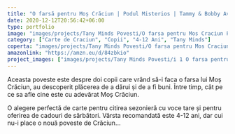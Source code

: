 ```yaml
---
title: "O farsă pentru Moș Crăciun | Podul Misterios | Tammy & Bobby Aventuri"
date: 2020-12-12T20:56:42+06:00
type: portfolio
image: "images/projects/Tany Minds Povesti/O farsa pentru Mos Craciun Podul Misterios Tammy  Bobby Aventuri Tany Minds.jpg"
category: ["Carte de Craciun", "Copii", "4-12 Ani", "Tany Minds"]
coperta: "images/projects/Tany Minds Povesti/O farsa pentru Mos Craciun Podul Misterios Tammy  Bobby Aventuri Tany Minds.jpg"
amazonlink: "https://amzn.eu/d/84zbkio"
project_images: ["images/projects/Tany Minds Povesti/i 1 O farsa pentru Mos Craciun Podul Misterios Tammy  Bobby Aventuri Tany Minds.png", "images/projects/Tany Minds Povesti/i 2 O farsa pentru Mos Craciun Podul Misterios Tammy  Bobby Aventuri Tany Minds.png"]
---
```



Aceasta poveste este despre doi copii care vrând să-i faca o farsa lui Moș Crăciun, au descoperit plăcerea de a dărui și de a fi buni. Între timp, cât pe ce sa afle cine este cu adevărat Moș Crăciun.

O alegere perfectă de carte pentru citirea sezonieră cu voce tare și pentru oferirea de cadouri de sărbători. Vârsta recomandată este 4-12 ani, dar cui nu-i place o nouă poveste de Crăciun...


